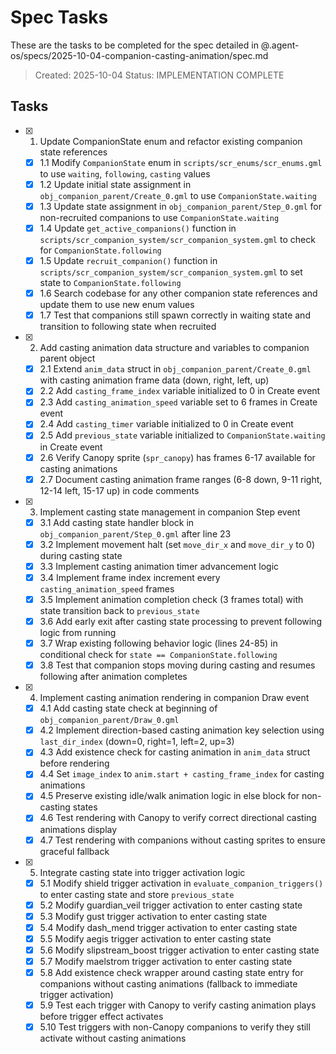 # Spec Tasks

These are the tasks to be completed for the spec detailed in @.agent-os/specs/2025-10-04-companion-casting-animation/spec.md

> Created: 2025-10-04
> Status: IMPLEMENTATION COMPLETE

## Tasks

- [x] 1. Update CompanionState enum and refactor existing companion state references
  - [x] 1.1 Modify `CompanionState` enum in `scripts/scr_enums/scr_enums.gml` to use `waiting`, `following`, `casting` values
  - [x] 1.2 Update initial state assignment in `obj_companion_parent/Create_0.gml` to use `CompanionState.waiting`
  - [x] 1.3 Update state assignment in `obj_companion_parent/Step_0.gml` for non-recruited companions to use `CompanionState.waiting`
  - [x] 1.4 Update `get_active_companions()` function in `scripts/scr_companion_system/scr_companion_system.gml` to check for `CompanionState.following`
  - [x] 1.5 Update `recruit_companion()` function in `scripts/scr_companion_system/scr_companion_system.gml` to set state to `CompanionState.following`
  - [x] 1.6 Search codebase for any other companion state references and update them to use new enum values
  - [x] 1.7 Test that companions still spawn correctly in waiting state and transition to following state when recruited

- [x] 2. Add casting animation data structure and variables to companion parent object
  - [x] 2.1 Extend `anim_data` struct in `obj_companion_parent/Create_0.gml` with casting animation frame data (down, right, left, up)
  - [x] 2.2 Add `casting_frame_index` variable initialized to 0 in Create event
  - [x] 2.3 Add `casting_animation_speed` variable set to 6 frames in Create event
  - [x] 2.4 Add `casting_timer` variable initialized to 0 in Create event
  - [x] 2.5 Add `previous_state` variable initialized to `CompanionState.waiting` in Create event
  - [x] 2.6 Verify Canopy sprite (`spr_canopy`) has frames 6-17 available for casting animations
  - [x] 2.7 Document casting animation frame ranges (6-8 down, 9-11 right, 12-14 left, 15-17 up) in code comments

- [x] 3. Implement casting state management in companion Step event
  - [x] 3.1 Add casting state handler block in `obj_companion_parent/Step_0.gml` after line 23
  - [x] 3.2 Implement movement halt (set `move_dir_x` and `move_dir_y` to 0) during casting state
  - [x] 3.3 Implement casting animation timer advancement logic
  - [x] 3.4 Implement frame index increment every `casting_animation_speed` frames
  - [x] 3.5 Implement animation completion check (3 frames total) with state transition back to `previous_state`
  - [x] 3.6 Add early exit after casting state processing to prevent following logic from running
  - [x] 3.7 Wrap existing following behavior logic (lines 24-85) in conditional check for `state == CompanionState.following`
  - [x] 3.8 Test that companion stops moving during casting and resumes following after animation completes

- [x] 4. Implement casting animation rendering in companion Draw event
  - [x] 4.1 Add casting state check at beginning of `obj_companion_parent/Draw_0.gml`
  - [x] 4.2 Implement direction-based casting animation key selection using `last_dir_index` (down=0, right=1, left=2, up=3)
  - [x] 4.3 Add existence check for casting animation in `anim_data` struct before rendering
  - [x] 4.4 Set `image_index` to `anim.start + casting_frame_index` for casting animations
  - [x] 4.5 Preserve existing idle/walk animation logic in else block for non-casting states
  - [x] 4.6 Test rendering with Canopy to verify correct directional casting animations display
  - [x] 4.7 Test rendering with companions without casting sprites to ensure graceful fallback

- [x] 5. Integrate casting state into trigger activation logic
  - [x] 5.1 Modify shield trigger activation in `evaluate_companion_triggers()` to enter casting state and store `previous_state`
  - [x] 5.2 Modify guardian_veil trigger activation to enter casting state
  - [x] 5.3 Modify gust trigger activation to enter casting state
  - [x] 5.4 Modify dash_mend trigger activation to enter casting state
  - [x] 5.5 Modify aegis trigger activation to enter casting state
  - [x] 5.6 Modify slipstream_boost trigger activation to enter casting state
  - [x] 5.7 Modify maelstrom trigger activation to enter casting state
  - [x] 5.8 Add existence check wrapper around casting state entry for companions without casting animations (fallback to immediate trigger activation)
  - [x] 5.9 Test each trigger with Canopy to verify casting animation plays before trigger effect activates
  - [x] 5.10 Test triggers with non-Canopy companions to verify they still activate without casting animations
